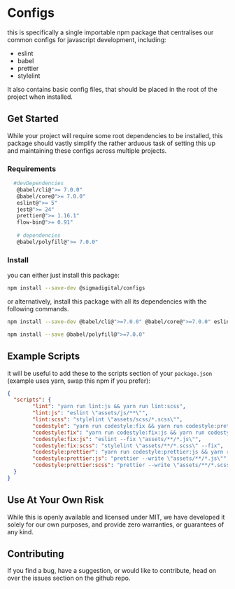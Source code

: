 # Configs
this is specifically a single importable npm package that centralises our common configs for javascript development, including:

* eslint
* babel
* prettier
* stylelint

It also contains basic config files, that should be placed in the root of the project when installed.

## Get Started
While your project will require some root dependencies to be installed, this package should vastly simplify the rather arduous task of setting this up and maintaining these configs across multiple projects.

### Requirements
```bash
  #devDependencies
   @babel/cli@">= 7.0.0"
   @babel/core@">= 7.0.0"
   eslint@">= 5"
   jest@">= 24"
   prettier@">= 1.16.1"
   flow-bin@">= 0.91"
   
   # dependencies
   @babel/polyfill@">= 7.0.0"
```

### Install
you can either just install this package:
```bash
npm install --save-dev @sigmadigital/configs
```

or alternatively, install this package with all its dependencies with the following commands.

```bash
npm install --save-dev @babel/cli@">=7.0.0" @babel/core@">=7.0.0" eslint@">=5" jest@">=24" prettier@">=1.16.1" flow-bin@">=0.91" @sigmadigital/configs 

npm install --save @babel/polyfill@">=7.0.0"
```


## Example Scripts
it will be useful to add these to the scripts section of your `package.json` (example uses yarn, swap this npm if you prefer):

```json
{
  "scripts": {
        "lint": "yarn run lint:js && yarn run lint:scss",
        "lint:js": "eslint \"assets/js/**\"",
        "lint:scss": "stylelint \"assets/scss/*.scss\"",
        "codestyle": "yarn run codestyle:fix && yarn run codestyle:prettier",
        "codestyle:fix": "yarn run codestyle:fix:js && yarn run codestyle:fix:scss",
        "codestyle:fix:js": "eslint --fix \"assets/**/*.js\"",
        "codestyle:fix:scss": "stylelint \"assets/**/*.scss\" --fix",
        "codestyle:prettier": "yarn run codestyle:prettier:js && yarn run codestyle:prettier:scss",
        "codestyle:prettier:js": "prettier --write \"assets/**/*.js\"",
        "codestyle:prettier:scss": "prettier --write \"assets/**/*.scss\""
  }
}
```

## Use At Your Own Risk
While this is openly available and licensed under MIT, we have developed it solely for our own purposes, and provide zero warranties, or guarantees of any kind.

## Contributing
If you find a bug, have a suggestion, or would like to contribute, head on over the issues section on the github repo.
